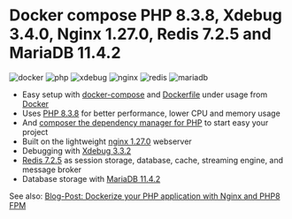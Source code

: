 # Docker compose PHP 8.3.8, Xdebug 3.4.0, Nginx 1.27.0, Redis 7.2.5 and MariaDB 11.4.2

![docker](https://img.shields.io/badge/Docker-compose-brightgreen.svg)
![php](https://img.shields.io/badge/PHP_FPM-8.3.8-brightgreen.svg)
![xdebug](https://img.shields.io/badge/Xdebug-3.3.2-brightgreen.svg)
![nginx](https://img.shields.io/badge/nginx-1.27.0-brightgreen.svg)
![redis](https://img.shields.io/badge/Redis-7.2.5-brightgreen.svg)
![mariadb](https://img.shields.io/badge/MariaDB-11.4.2-brightgreen.svg)

* Easy setup with [docker-compose](https://docs.docker.com/compose/) and [Dockerfile](https://docs.docker.com/engine/reference/builder/) under usage from [Docker](https://www.docker.com)
* Uses [PHP 8.3.8](https://www.php.net) for better performance, lower CPU and memory usage
* And [composer the dependency manager for PHP](https://getcomposer.org) to start easy your project
* Built on the lightweight [nginx 1.27.0](https://nginx.org) webserver
* Debugging with [Xdebug 3.3.2](https://xdebug.org)
* [Redis 7.2.5](https://redis.io) as session storage, database, cache, streaming engine, and message broker
* Database storage with [MariaDB 11.4.2](https://mariadb.org)

See also:
[Blog-Post: Dockerize your PHP application with Nginx and PHP8 FPM](https://marc.it/dockerize-application-with-nginx-and-php8/)
